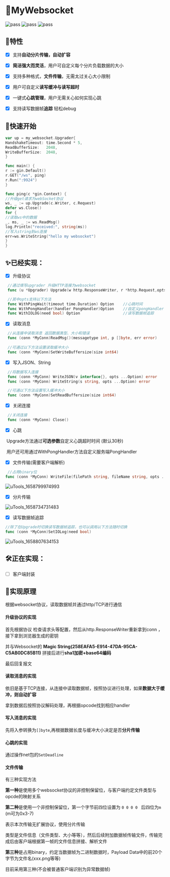 # 🎉MyWebsocket

![pass](https://img.shields.io/badge/building-pass-green) ![pass](https://img.shields.io/badge/checks-pass-green) ![pass](https://img.shields.io/badge/tests-pass-green)

## 🎁特性

- [x] 支持**自动分片传输，自动扩容**


- [x] **简洁强大而灵活**，用户可自定义每个分片负载数据的大小


- [x] 支持多种格式，**文件传输**，无需太过关心大小限制


- [x] 用户可自定义**读写缓冲与读写超时**


- [x] 一键式**心跳管理**，用户无需关心如何实现心跳


- [x] 支持读写数据帧**追踪** 轻松debug


## 🎿快速开始

```go
var up = my_websocket.Upgrader{
HandshakeTimeout: time.Second * 5,
ReadBufferSize:   2048,
WriteBufferSize:  2048,
}

func main() {
r := gin.Default()
r.GET("/ws", ping)
r.Run(":9924")
}

func ping(c *gin.Context) {
//升级get请求为webSocket协议
ws, _ := up.Upgrade(c.Writer, c.Request)
defer ws.Close()
for {
//读取ws中的数据
_, ms, _ := ws.ReadMsg()
log.Println("received:", string(ms))
//写入string到ws连接
err=ws.WriteString("hello my websocket")
}
}

```


## ✨**已经实现：**

- [x] 升级协议

```go
 //通过填写upgrader 升级HTTP连接为websocket
 func (u *Upgrader) Upgrade(w http.ResponseWriter, r *http.Request,opts ...Option) (conn *MyConn, err error)

 //其中opts支持以下方法
 func WithPingWait(timeout time.Duration) Option    //心跳时间
 func WithPongHandler(handler PongHandler)Option    //自定义pongHandler
 func WithIOLOG(need bool) Option                   //读写数据帧追踪
```

- [x] 读取消息

```go
 //从连接中读取消息 返回数据类型、大小和错误
 func (conn *MyConn)ReadMsg()(messagetype int, p []byte, err error)
  
 //可通过以下方法设置读取缓冲大小
 func (conn *MyConn)SetWriteBuffersize(size int64)
```

- [x] 写入JSON、String

```go
 //将数据写入连接
 func (conn *MyConn) WriteJSON(v interface{}, opts ...Option) error
 func (conn *MyConn) WriteString(s string, opts ...Option) error

 //可通以下方法设置写入缓冲大小
 func (conn *MyConn)SetReadBuffersize(size int64)
```

- [x] 关闭连接

```go
 //关闭连接
 func (conn *MyConn) Close()
```

- [x] 心跳


​    Upgrade方法通过**可选参数**自定义心跳超时时间 (默认30秒)

​    用户还可用通过WithPongHandler方法自定义服务端PongHandler

- [x] 文件传输(需要客户端解析)

```go
 //占用binary位
func (conn *MyConn) WriteFile(filePath string, fileName string, opts ...Option) error
```

![uTools_1658799974993](http://typora.fengxiangrui.top/1658799978.png)

- [x] 分片传输


![uTools_1658734731483](http://typora.fengxiangrui.top/1658734761.png)



- [x] 读写数据帧追踪

```go
//除了在Upgrade时切换读写数据帧追踪，也可以调用以下方法随时切换
func (conn *MyConn)SetIOLog(need bool)
```

![uTools_1658807634153](http://typora.fengxiangrui.top/1658807652.png)

## 🛠正在实现：

- [ ] 客户端封装


## 🧪实现原理

根据websocket协议，读取数据帧并通过http/TCP进行通信

#### 升级协议的实现

首先根据协议 检查请求头等配置，然后从http.ResponseWriter重新拿到conn ，接下拿到浏览器生成的密钥

并与Websocket的 **Magic String(258EAFA5-E914-47DA-95CA-C5AB0DC85B11)** 拼接后进行**sha1加密+base64编码**

最后回复报文

#### 读取消息的实现

依旧是基于TCP连接，从连接中读取数据帧，按照协议进行处理，如果**数据大于缓冲，则自动扩容**

拿到数据后按照协议解码处理，再根据opcode找到相应handler

#### 写入消息的实现

先将入参转换为```[]byte```,再根据数据长度与缓冲大小决定是否**分片传输**

#### 心跳的实现

通过操作net包的```SetDeadline```

#### 文件传输

有三种实现方法

**第一种**是使用多个websocket协议的非控制保留位，与客户端约定文件类型与opcde的映射关系

**第二种**是使用一个非控制保留位，第一个字节前四位设置为 `0 0 0 0 ` 	后四位为`m` (m可为0x3-7)

表示本次传输无扩展协议，使用分片传输

类型是文件信息（文件类型、大小等等），然后后续附加数据帧传输文件，传输完成后由客户端根据第一帧的文件信息拼接、解析文件

**第三种**是占用binary，约定当数据帧为二进制数据时，Payload Data中的前20个字节为文件名(xxx.png等等)

目前采用第三种(不会被普通客户端识别为异常数据帧)
